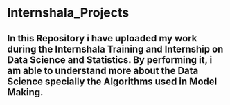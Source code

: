 # **Internshala_Projects** #

## In this Repository i have uploaded my work during the Internshala Training and Internship on Data Science and Statistics. By performing it, i am able to understand more about the Data Science specially the Algorithms used in Model Making.  
